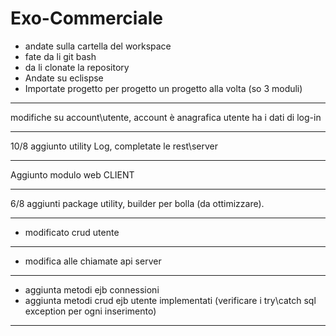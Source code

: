 # Exo-Commerciale
- andate sulla cartella del workspace
- fate da li git bash
- da li clonate la repository
- Andate su eclispse
- Importate progetto per progetto un progetto alla volta (so 3 moduli)
***
modifiche su account\utente, account è anagrafica utente ha i dati di log-in
***
10/8 aggiunto utility Log, completate le rest\server
***
Aggiunto modulo web CLIENT
***
6/8 aggiunti package utility, builder per bolla (da ottimizzare).
***
- modificato crud utente
***
- modifica alle chiamate api server
***
- aggiunta metodi ejb connessioni
- aggiunta metodi crud ejb utente implementati (verificare i try\catch sql exception per ogni inserimento)
***
